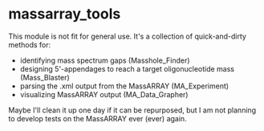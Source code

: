 # massarray_tools

This module is not fit for general use. It's a collection of quick-and-dirty methods for:

* identifying mass spectrum gaps (Masshole_Finder)
* designing 5'-appendages to reach a target oligonucleotide mass (Mass_Blaster)
* parsing the .xml output from the MassARRAY (MA_Experiment)
* visualizing MassARRAY output (MA_Data_Grapher)

Maybe I'll clean it up one day if it can be repurposed, but I am not planning to develop tests on the MassARRAY ever (ever) again.
